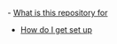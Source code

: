 <fold text='unordered list'>- [What is this repository for](#what-is-this-repository-for)
- [How do I get set up](#how-do-i-get-set-up)</fold>